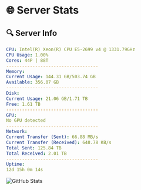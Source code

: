 # 🌐 Server Stats
## 🔍 Server Info
```yaml
CPU: Intel(R) Xeon(R) CPU E5-2699 v4 @ 1331.79GHz
CPU Usage: 1.00%
Cores: 44P | 88T
-----------------------------------
Memory:
Current Usage: 144.31 GB/503.74 GB
Available: 356.07 GB
-----------------------------------
Disk:
Current Usage: 21.06 GB/1.71 TB
Free: 1.61 TB
-----------------------------------
GPU:
No GPU detected
-----------------------------------
Network:
Current Transfer (Sent): 66.88 MB/s
Current Transfer (Received): 648.78 KB/s
Total Sent: 125.84 TB
Total Received: 2.01 TB
-----------------------------------
Uptime:
12d 15h 0m 14s
```
![GitHub Stats](https://img.shields.io/badge/Updated-2025-02-20_13:43:32-blue)
